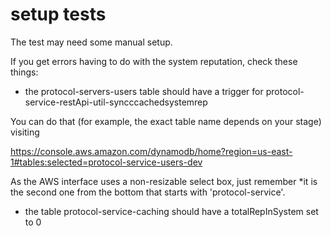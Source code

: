 # setup tests

The test may need some manual setup.

If you get errors having to do with the system reputation, check these things:

* the protocol-servers-users table should have a trigger for protocol-service-restApi-util-syncccachedsystemrep

You can do that (for example, the exact table name depends on your stage) visiting

https://console.aws.amazon.com/dynamodb/home?region=us-east-1#tables:selected=protocol-service-users-dev

As the AWS interface uses a non-resizable select box, just remember *it is the second one from the bottom that starts with 'protocol-service'.

* the table protocol-service-caching should have a totalRepInSystem set to 0

 

